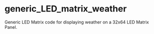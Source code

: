 # generic_LED_matrix_weather
Generic LED Matrix code for displaying weather on a 32x64 LED Matrix Panel. 
